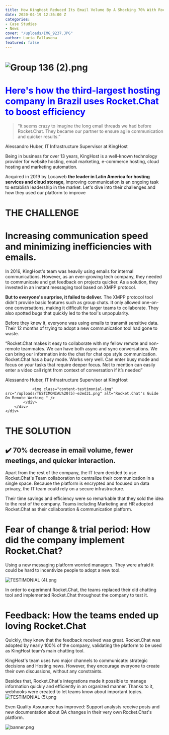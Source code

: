 ```yaml
---
title: How KingHost Reduced Its Email Volume By A Shocking 70% With Rocket.Chat
date: 2020-04-19 12:36:00 Z
categories:
- Case Studies
- News
cover: "/uploads/IMG_9237.JPG"
author: Lucia Fallavena
featured: false
---
```


# ![Group 136 (2).png](/uploads/Group%20136%20(2).png)

<h1 style="color:blue;">Here's how the third-largest hosting company in Brazil uses Rocket.Chat to boost efficiency</h1>

> “It seems crazy to imagine the long email threads we had before Rocket.Chat. They became our partner to ensure agile communication and quicker results.”
>

Alessandro Huber, IT Infrastructure Supervisor at KingHost

Being in business for over 13 years, KingHost is a well-known technology provider for website hosting, email marketing, e-commerce hosting, cloud hosting and marketing automation.

Acquired in 2019 by Locaweb **the leader in Latin America for hosting services and cloud storage**, improving communication is an ongoing task to establish leadership in the market. Let's dive into their challenges and how they used our platform to improve


# THE CHALLENGE

# Increasing communication speed and minimizing inefficiencies with emails.

In 2016, KingHost's team was heavily using emails for internal communications. However, as an ever-growing tech company, they needed to communicate and get feedback on projects quicker. As a solution, they invested in an instant messaging tool based on XMPP protocol.

**But to everyone's surprise, it failed to deliver.** The XMPP protocol tool didn't provide basic features such as group chats. It only allowed one-on-one conversations, making it difficult for larger teams to collaborate. They also spotted bugs that quickly led to the tool's unpopularity.

Before they knew it, everyone was using emails to transmit sensitive data. Their 12 months of trying to adopt a new communication tool had gone to waste.

<section class="container">
    <div class="flex-grid grid--justify-around">
        <div class="col">
            <div class="content-testimonial">
                <div class="content-testimonial-text-right">
                    <p class="theme_type--space">“Rocket.Chat makes it easy to collaborate with my fellow remote and non-remote teammates. We can have both async and sync conversations. We can bring our information into the chat for chat ops style communication. Rocket.Chat has a busy mode. Works very well. Can enter busy mode and focus on your tasks that require deeper focus. Not to mention can easily enter a video call right from context of conversation if it’s needed”
                    </p>
                    <p class="theme_type--space"> Alessandro Huber, IT Infrastructure Supervisor at KingHost</p>
                    <div class="space--1"></div>
                </div>

                <img class="content-testimonial-img" src="/uploads/TESTIMONIAL%20(5)-e3ed31.png" alt="Rocket.Chat's Guide On Remote Working " />
            </div>
        </div>
    </div>
</section>

<div class="space--5"></div>

# **THE SOLUTION**

## ✔️ 70% decrease in email volume, fewer meetings, and quicker interaction.

Apart from the rest of the company, the IT team decided to use Rocket.Chat's Team collaboration to centralize their communication in a single space. Because the platform is encrypted and focused on data privacy, the IT team could rely on a secure infrastructure.

Their time savings and efficiency were so remarkable that they sold the idea to the rest of the company. Teams including Marketing and HR adopted Rocket.Chat as their collaboration & communication platform.

# Fear of change & trial period: How did the company implement Rocket.Chat?

Using a new messaging platform worried managers. They were afraid it could be hard to incentivize people to adopt a new tool.

![TESTIMONIAL (4).png](/uploads/TESTIMONIAL%20(4).png)

In order to experiment Rocket.Chat, the teams replaced their old chatting tool and implemented Rocket.Chat throughout the company to test it.

# Feedback: How the teams ended up loving Rocket.Chat

Quickly, they knew that the feedback received was great. Rocket.Chat was adopted by nearly 100% of the company, validating the platform to be used as KingHost team’s main chatting tool.

KingHost's team uses two major channels to communicate: strategic decisions and Hosting news. However, they encourage everyone to create their own discussions, without any constraints.

Besides that, Rocket.Chat's integrations made it possible to manage information quickly and efficiently in an organized manner. Thanks to it, webhooks were created to let teams know about important topics.![TESTIMONIAL (5).png](/uploads/TESTIMONIAL%20(5).png)

Even Quality Assurance has improved: Support analysts receive posts and new documentation about QA changes in their very own Rocket.Chat's platform.

![banner.png](/uploads/banner.png)